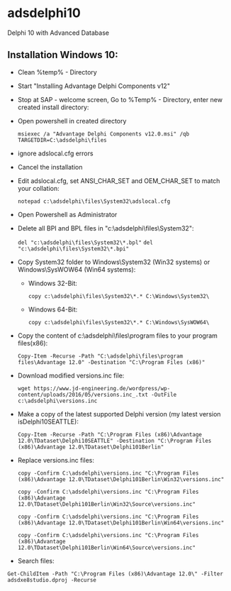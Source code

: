 # adsdelphi10
Delphi 10 with Advanced Database

## Installation Windows 10:

- Clean %temp% - Directory

- Start "Installing Advantage Delphi Components v12"

- Stop at SAP - welcome screen, Go to %Temp% - Directory, enter new created install directory:
- Open powershell in created directory

    ```msiexec /a "Advantage Delphi Components v12.0.msi" /qb TARGETDIR=C:\adsdelphi\files```

- ignore adslocal.cfg errors

- Cancel the installation

- Edit adslocal.cfg, set ANSI_CHAR_SET and OEM_CHAR_SET to match your collation:

    ```notepad c:\adsdelphi\files\System32\adslocal.cfg```


- Open Powershell as Administrator

- Delete all BPI and BPL files in "c:\adsdelphi\files\System32\":

    ```del "c:\adsdelphi\files\System32\*.bpl"```
    ```del "c:\adsdelphi\files\System32\*.bpi"```


- Copy System32 folder to Windows\System32 (Win32 systems) or Windows\SysWOW64 (Win64 systems):
    - Windows 32-Bit: 

        ```copy c:\adsdelphi\files\System32\*.* C:\Windows\System32\```
 
     - Windows 64-Bit: 

        ```copy c:\adsdelphi\files\System32\*.* C:\Windows\SysWOW64\```


- Copy the content of c:\adsdelphi\files\program files to your program files(x86):
    
    ```Copy-Item -Recurse -Path "C:\adsdelphi\files\program files\Advantage 12.0" -Destination "C:\Program Files (x86)"```


- Download modified versions.inc file:
    
    ```wget https://www.jd-engineering.de/wordpress/wp-content/uploads/2016/05/versions.inc_.txt -OutFile c:\adsdelphi\versions.inc```


- Make a copy of the latest supported Delphi version (my latest version isDelphi10SEATTLE):
    
    ```Copy-Item -Recurse -Path "C:\Program Files (x86)\Advantage 12.0\TDataset\Delphi10SEATTLE" -Destination "C:\Program Files (x86)\Advantage 12.0\TDataset\Delphi101Berlin"```


- Replace versions.inc files:
    
    ```copy -Confirm C:\adsdelphi\versions.inc "C:\Program Files (x86)\Advantage 12.0\TDataset\Delphi101Berlin\Win32\versions.inc"```
    
    ```copy -Confirm C:\adsdelphi\versions.inc "C:\Program Files (x86)\Advantage 12.0\TDataset\Delphi101Berlin\Win32\Source\versions.inc"```
    
    ```copy -Confirm C:\adsdelphi\versions.inc "C:\Program Files (x86)\Advantage 12.0\TDataset\Delphi101Berlin\Win64\versions.inc"```
    
    ```copy -Confirm C:\adsdelphi\versions.inc "C:\Program Files (x86)\Advantage 12.0\TDataset\Delphi101Berlin\Win64\Source\versions.inc"```


- Search files:

```Get-ChildItem -Path "C:\Program Files (x86)\Advantage 12.0\" -Filter adsdxe8studio.dproj -Recurse```

